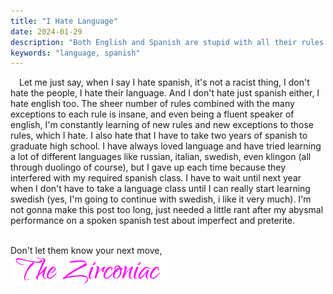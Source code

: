 ```yaml
---
title: "I Hate Language"
date: 2024-01-29
description: "Both English and Spanish are stupid with all their rules and exceptions to the rules"
keywords: "language, spanish"
---
```

&emsp;Let me just say, when I say I hate spanish, it's not a racist thing, I don't hate the people, I hate their language. And I don't hate just spanish either, I hate english too. The sheer number of rules combined with the many exceptions to each rule is insane, and even being a fluent speaker of english, I'm constantly learning of new rules and new exceptions to those rules, which I hate. I also hate that I have to take two years of spanish to graduate high school. I have always loved language and have tried learning a lot of different languages like russian, italian, swedish, even klingon (all through duolingo of course), but I gave up each time because they interfered with my required spanish class. I have to wait until next year when I don't have to take a language class until I can really start learning swedish (yes, I'm going to continue with swedish, i like it very much). I'm not gonna make this post too long, just needed a little rant after my abysmal performance on a spoken spanish test about imperfect and preterite.
&nbsp;  
&nbsp;  

Don't let them know your next move,  
<img src="https://github.com/ZirconiaCubed3v2/ZirconiaCubed3v2.github.io/blob/main/_images/sig.png?raw=true" alt="signature" style="width:250px;"/>
